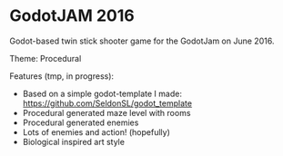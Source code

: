 # GodotJAM 2016
Godot-based twin stick shooter game for the GodotJam on June 2016.

Theme: Procedural

Features (tmp, in progress):

* Based on a simple godot-template I made: https://github.com/SeldonSL/godot_template
* Procedural generated maze level with rooms
* Procedural generated enemies
* Lots of enemies and action! (hopefully)
* Biological inspired art style


